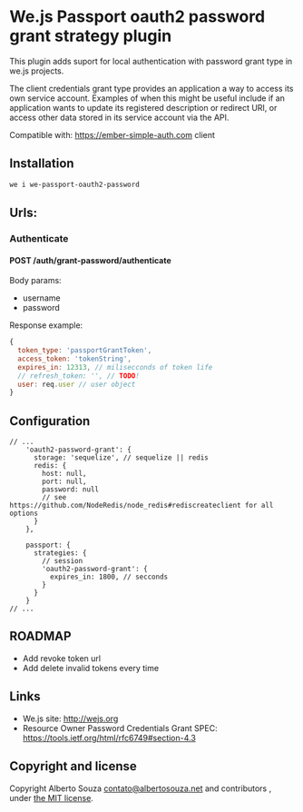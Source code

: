# We.js Passport oauth2 password grant strategy plugin

This plugin adds suport for local authentication with password grant type in we.js projects.

The client credentials grant type provides an application a way to access its own service account. Examples of when this might be useful include if an application wants to update its registered description or redirect URI, or access other data stored in its service account via the API.

Compatible with: https://ember-simple-auth.com client

## Installation

```sh
we i we-passport-oauth2-password
```

## Urls:

### Authenticate
#### POST /auth/grant-password/authenticate

Body params:
- username
- password

Response example:

```js
{
  token_type: 'passportGrantToken',
  access_token: 'tokenString',
  expires_in: 12313, // milisecconds of token life
  // refresh_token: '', // TODO!
  user: req.user // user object
}
```

## Configuration

```
// ...
    'oauth2-password-grant': {
      storage: 'sequelize', // sequelize || redis
      redis: {
        host: null,
        port: null,
        password: null
        // see https://github.com/NodeRedis/node_redis#rediscreateclient for all options
      }
    },

    passport: {
      strategies: {
        // session
        'oauth2-password-grant': {
          expires_in: 1800, // secconds
        }
      }
    }
// ...
```

## ROADMAP

- Add revoke token url
- Add delete  invalid tokens every time

## Links

- We.js site: http://wejs.org
- Resource Owner Password Credentials Grant SPEC: https://tools.ietf.org/html/rfc6749#section-4.3

## Copyright and license

Copyright Alberto Souza <contato@albertosouza.net> and contributors , under [the MIT license](https://github.com/wejs/we-core/blob/master/LICENSE.md).